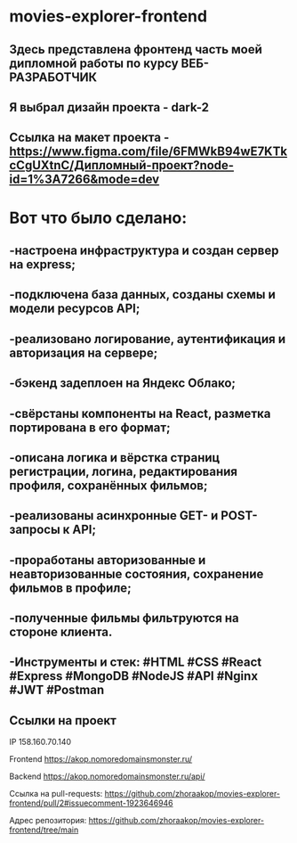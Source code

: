 # movies-explorer-frontend
## Здесь представлена фронтенд часть моей дипломной работы по курсу ВЕБ-РАЗРАБОТЧИК
## Я выбрал дизайн проекта - dark-2
## Ссылка на макет проекта - https://www.figma.com/file/6FMWkB94wE7KTkcCgUXtnC/Дипломный-проект?node-id=1%3A7266&mode=dev

# Вот что было сделано:
## -настроена инфраструктура и создан сервер на express;
## -подключена база данных, созданы схемы и модели ресурсов API;
## -реализовано логирование, аутентификация и авторизация на сервере;
## -бэкенд задеплоен на Яндекс Облако;
## -свёрстаны компоненты на React, разметка портирована в его формат;
## -описана логика и вёрстка страниц регистрации, логина, редактирования профиля, сохранённых фильмов;
## -реализованы асинхронные GET- и POST-запросы к API;
## -проработаны авторизованные и неавторизованные состояния, сохранение фильмов в профиле;
## -полученные фильмы фильтруются на стороне клиента.
## -Инструменты и стек: #HTML #CSS #React #Express #MongoDB #NodeJS #API  #Nginx #JWT #Postman

## Ссылки на проект

IP 158.160.70.140

Frontend https://akop.nomoredomainsmonster.ru/

Backend https://akop.nomoredomainsmonster.ru/api/

Ссылка на pull-requests: https://github.com/zhoraakop/movies-explorer-frontend/pull/2#issuecomment-1923646946

Адрес репозитория: https://github.com/zhoraakop/movies-explorer-frontend/tree/main